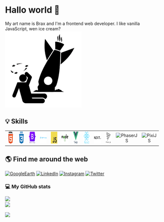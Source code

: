 # Hallo world 👋

<div>My art name is Brax and I'm a frontend web developer. I like vanilla JavaScript, wen ice cream?</div>
<img style="height: 250px;" src="./rocket-stickman.gif" alt="404 LOL">

## 💡 Skills

<table><tr>
  <td align="center" valign="middle"><img src="https://github.com/devicons/devicon/blob/master/icons/html5/html5-original-wordmark.svg" title="Html5" alt="Html5" width="40" height="40"/></td>
  <td align="center" valign="middle"><img src="https://github.com/devicons/devicon/blob/master/icons/css3/css3-plain-wordmark.svg"  title="CSS3" alt="CSS" width="40" height="40"/></td>
  <td align="center" valign="middle"><img src="https://github.com/devicons/devicon/blob/master/icons/bootstrap/bootstrap-original-wordmark.svg"  title="Bootstrap" alt="Bootstrap" width="40" height="40"/></td>
  <td align="center" valign="middle"><img src="https://github.com/devicons/devicon/blob/master/icons/tailwindcss/tailwindcss-plain-wordmark.svg" title="TailwindCSS" alt="TailwindCSS" width="40" height="40"/></td>
  <td align="center" valign="middle"><img src="https://github.com/devicons/devicon/blob/master/icons/javascript/javascript-original.svg" title="JavaScript" alt="JavaScript" width="40" height="40"/></td>
  <td align="center" valign="middle"><img src="https://github.com/devicons/devicon/blob/master/icons/nodejs/nodejs-original-wordmark.svg"  title="NodeJS" alt="NodeJS" width="40" height="40"/></td>
  <td align="center" valign="middle"><img src="https://github.com/devicons/devicon/blob/master/icons/vuejs/vuejs-original-wordmark.svg" title="VueJS" alt="VueJS" width="40" height="40"/></td>
  <td align="center" valign="middle"><img src="https://github.com/devicons/devicon/blob/master/icons/react/react-original-wordmark.svg"  title="React" alt="React" width="40" height="40"/></td>
  <td align="center" valign="middle"><img src="https://github.com/devicons/devicon/blob/master/icons/nextjs/nextjs-original-wordmark.svg"  title="NextJS" alt="NextJS" width="40" height="40"/></td>
  <td align="center" valign="middle"><img src="https://github.com/devicons/devicon/blob/master/icons/threejs/threejs-original-wordmark.svg" title="ThreeJS" alt="ThreeJS" width="40" height="40"/></td>
  <td align="center" valign="middle"><img src="https://zelig880.com/wp-content/uploads/2017/07/img.png" title="PhaserJS" alt="PhaserJS" height="40"/></td>
  <td align="center" valign="middle"><img src="https://pixijs.com/images/logo.svg" title="PixiJS" alt="PixiJS" height="20"/></td>
</tr></table>

## 🌎 Find me around the web

[![GoogleEarth](https://img.shields.io/badge/Portfolio-8A2BE2?logo=googleearth&logoColor=white)](https://0xbrax.dev) [![LinkedIn](https://img.shields.io/badge/LinkedIn-%230077B5.svg?logo=linkedin&logoColor=white)](https://www.linkedin.com/in/marco-braccini/) [![Instagram](https://img.shields.io/badge/Instagram-%23E4405F.svg?logo=Instagram&logoColor=white)](https://www.instagram.com/0xbrax)  [![Twitter](https://img.shields.io/badge/Twitter-%231DA1F2.svg?logo=Twitter&logoColor=white)](https://twitter.com/0xbrax)


### 💻 My GitHub stats

![](https://github-readme-stats.vercel.app/api?username=0xbrax&theme=swift&include_all_commits=true&show_icons=true)<br />
![](https://github-readme-stats.vercel.app/api/top-langs/?username=0xbrax&theme=swift&layout=compact)

[![](https://visitcount.itsvg.in/api?id=0xbrax&label=Profile%20Views&color=12&icon=5&pretty=true)](https://visitcount.itsvg.in)
